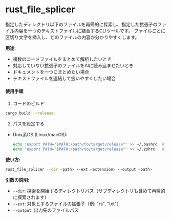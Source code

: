 # rust_file_splicer

指定したディレクトリ以下のファイルを再帰的に探索し、指定した拡張子のファイル内容を一つのテキストファイルに結合するCLIツールです。
ファイルごとに区切り文字を挿入し、どのファイルの内容か分かりやすくします。

**用途:**
* 複数のコードファイルをまとめて解析したいとき
* 対応していない拡張子のファイルをAIに読み込ませたいとき
* ドキュメントを一つにまとめたい場合
* テキストファイルを連結して扱いやすくしたい場合

#### 使用手順
1. コードのビルド
```bash
cargo build --release
```
2. パスを設定する
- Unix系OS (Linux/macOS):
  ```bash
  echo 'export PATH="$PATH:/path/to/target/release"' >> ~/.bashrc  # bashの場合
  echo 'export PATH="$PATH:/path/to/target/release"' >> ~/.zshrc   # zshの場合

**使い方:**
```bash
rust_file_splicer --dir <path> --ext <extension> --output <path>
```

**引数の説明:**
- `--dir`: 探索を開始するディレクトリパス（サブディレクトリも含めて再帰的に探索されます）
- `--ext`: 対象とするファイルの拡張子（例: "rs", "txt"）
- `--output`: 出力先のファイルパス
